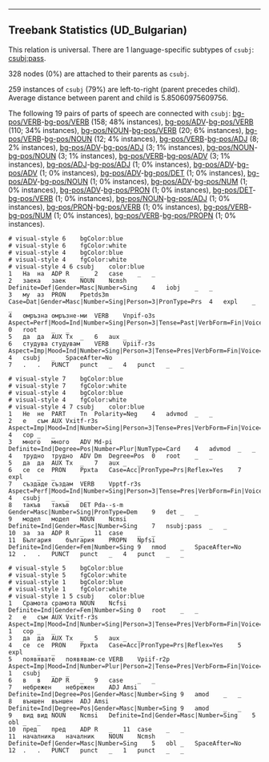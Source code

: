 

--------------------------------------------------------------------------------

## Treebank Statistics (UD_Bulgarian)

This relation is universal.
There are 1 language-specific subtypes of `csubj`: [csubj:pass]().

328 nodes (0%) are attached to their parents as `csubj`.

259 instances of `csubj` (79%) are left-to-right (parent precedes child).
Average distance between parent and child is 5.85060975609756.

The following 19 pairs of parts of speech are connected with `csubj`: [bg-pos/VERB]()-[bg-pos/VERB]() (158; 48% instances), [bg-pos/ADV]()-[bg-pos/VERB]() (110; 34% instances), [bg-pos/NOUN]()-[bg-pos/VERB]() (20; 6% instances), [bg-pos/VERB]()-[bg-pos/NOUN]() (12; 4% instances), [bg-pos/VERB]()-[bg-pos/ADJ]() (8; 2% instances), [bg-pos/ADV]()-[bg-pos/ADJ]() (3; 1% instances), [bg-pos/NOUN]()-[bg-pos/NOUN]() (3; 1% instances), [bg-pos/VERB]()-[bg-pos/ADV]() (3; 1% instances), [bg-pos/ADJ]()-[bg-pos/ADJ]() (1; 0% instances), [bg-pos/ADV]()-[bg-pos/ADV]() (1; 0% instances), [bg-pos/ADV]()-[bg-pos/DET]() (1; 0% instances), [bg-pos/ADV]()-[bg-pos/NOUN]() (1; 0% instances), [bg-pos/ADV]()-[bg-pos/NUM]() (1; 0% instances), [bg-pos/ADV]()-[bg-pos/PRON]() (1; 0% instances), [bg-pos/DET]()-[bg-pos/VERB]() (1; 0% instances), [bg-pos/NOUN]()-[bg-pos/ADJ]() (1; 0% instances), [bg-pos/PRON]()-[bg-pos/VERB]() (1; 0% instances), [bg-pos/VERB]()-[bg-pos/NUM]() (1; 0% instances), [bg-pos/VERB]()-[bg-pos/PROPN]() (1; 0% instances).


~~~ conllu
# visual-style 6	bgColor:blue
# visual-style 6	fgColor:white
# visual-style 4	bgColor:blue
# visual-style 4	fgColor:white
# visual-style 4 6 csubj	color:blue
1	На	на	ADP	R	_	2	case	_	_
2	заека	заек	NOUN	Ncmsh	Definite=Def|Gender=Masc|Number=Sing	4	iobj	_	_
3	му	аз	PRON	Ppetds3m	Case=Dat|Gender=Masc|Number=Sing|Person=3|PronType=Prs	4	expl	_	_
4	омръзна	омръзне-ми	VERB	Vnpif-o3s	Aspect=Perf|Mood=Ind|Number=Sing|Person=3|Tense=Past|VerbForm=Fin|Voice=Act	0	root	_	_
5	да	да	AUX	Tx	_	6	aux	_	_
6	студува	студувам	VERB	Vpiif-r3s	Aspect=Imp|Mood=Ind|Number=Sing|Person=3|Tense=Pres|VerbForm=Fin|Voice=Act	4	csubj	_	SpaceAfter=No
7	.	.	PUNCT	punct	_	4	punct	_	_

~~~


~~~ conllu
# visual-style 7	bgColor:blue
# visual-style 7	fgColor:white
# visual-style 4	bgColor:blue
# visual-style 4	fgColor:white
# visual-style 4 7 csubj	color:blue
1	Не	не	PART	Tn	Polarity=Neg	4	advmod	_	_
2	е	съм	AUX	Vxitf-r3s	Aspect=Imp|Mood=Ind|Number=Sing|Person=3|Tense=Pres|VerbForm=Fin|Voice=Act	4	cop	_	_
3	много	много	ADV	Md-pi	Definite=Ind|Degree=Pos|Number=Plur|NumType=Card	4	advmod	_	_
4	трудно	трудно	ADV	Dm	Degree=Pos	0	root	_	_
5	да	да	AUX	Tx	_	7	aux	_	_
6	се	се	PRON	Ppxta	Case=Acc|PronType=Prs|Reflex=Yes	7	expl	_	_
7	създаде	създам	VERB	Vpptf-r3s	Aspect=Perf|Mood=Ind|Number=Sing|Person=3|Tense=Pres|VerbForm=Fin|Voice=Act	4	csubj	_	_
8	такъв	такъв	DET	Pda--s-m	Gender=Masc|Number=Sing|PronType=Dem	9	det	_	_
9	модел	модел	NOUN	Ncmsi	Definite=Ind|Gender=Masc|Number=Sing	7	nsubj:pass	_	_
10	за	за	ADP	R	_	11	case	_	_
11	България	българия	PROPN	Npfsi	Definite=Ind|Gender=Fem|Number=Sing	9	nmod	_	SpaceAfter=No
12	.	.	PUNCT	punct	_	4	punct	_	_

~~~


~~~ conllu
# visual-style 5	bgColor:blue
# visual-style 5	fgColor:white
# visual-style 1	bgColor:blue
# visual-style 1	fgColor:white
# visual-style 1 5 csubj	color:blue
1	Срамота	срамота	NOUN	Ncfsi	Definite=Ind|Gender=Fem|Number=Sing	0	root	_	_
2	е	съм	AUX	Vxitf-r3s	Aspect=Imp|Mood=Ind|Number=Sing|Person=3|Tense=Pres|VerbForm=Fin|Voice=Act	1	cop	_	_
3	да	да	AUX	Tx	_	5	aux	_	_
4	се	се	PRON	Ppxta	Case=Acc|PronType=Prs|Reflex=Yes	5	expl	_	_
5	появявате	появявам-се	VERB	Vpiif-r2p	Aspect=Imp|Mood=Ind|Number=Plur|Person=2|Tense=Pres|VerbForm=Fin|Voice=Act	1	csubj	_	_
6	в	в	ADP	R	_	9	case	_	_
7	небрежен	небрежен	ADJ	Amsi	Definite=Ind|Degree=Pos|Gender=Masc|Number=Sing	9	amod	_	_
8	външен	външен	ADJ	Amsi	Definite=Ind|Degree=Pos|Gender=Masc|Number=Sing	9	amod	_	_
9	вид	вид	NOUN	Ncmsi	Definite=Ind|Gender=Masc|Number=Sing	5	obl	_	_
10	пред	пред	ADP	R	_	11	case	_	_
11	началника	началник	NOUN	Ncmsh	Definite=Def|Gender=Masc|Number=Sing	5	obl	_	SpaceAfter=No
12	.	.	PUNCT	punct	_	1	punct	_	_

~~~



